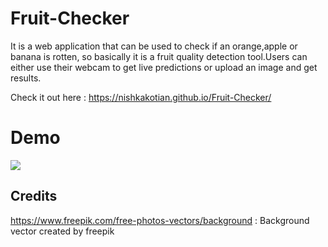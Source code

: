 # Fruit-Checker

It is a web application that can be used to check if an orange,apple or banana is rotten, so basically it is a fruit quality detection tool.Users can either use their webcam to get live predictions or upload an image and get results.

Check it out here : https://nishkakotian.github.io/Fruit-Checker/

# Demo

![](fruit_checker_demo.gif)

## Credits
https://www.freepik.com/free-photos-vectors/background : Background vector created by freepik
